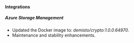 
#### Integrations

##### Azure Storage Management
- Updated the Docker image to: *demisto/crypto:1.0.0.64970*.
- Maintenance and stability enhancements.

